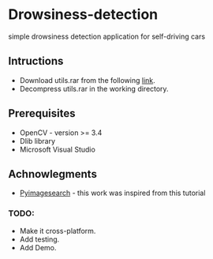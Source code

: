 # Drowsiness-detection
simple drowsiness detection application for self-driving cars 

## Intructions 
* Download utils.rar from the following [link](https://drive.google.com/open?id=1IzrYQa-lcpciPwSDxhsJrc8LsBAyOUmi).
* Decompress utils.rar in the working directory.

## Prerequisites 
* OpenCV - version >= 3.4 
* Dlib library 
* Microsoft Visual Studio 

## Achnowlegments 
* [Pyimagesearch](https://www.pyimagesearch.com/2017/05/08/drowsiness-detection-opencv/) - this work was inspired from this tutorial

### TODO: 
* Make it cross-platform.
* Add testing.
* Add Demo.